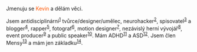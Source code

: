 <p>Jmenuju se <font color="#ff5500">Kevin</font> a dělám věci.</p>
<p>Jsem antidisciplinární<sup id="fnref:1" role="doc-noteref"><a href="#fn:1" class="footnote" rel="footnote">1</a></sup> tvůrce/designer/umělec, neurohacker<sup id="fnref:2" role="doc-noteref"><a href="#fn:2" class="footnote" rel="footnote">2</a></sup>, spisovatel<sup id="fnref:3" role="doc-noteref"><a href="#fn:3" class="footnote" rel="footnote">3</a></sup> a blogger<sup id="fnref:4" role="doc-noteref"><a href="#fn:4" class="footnote" rel="footnote">4</a></sup>, rapper<sup id="fnref:5" role="doc-noteref"><a href="#fn:5" class="footnote" rel="footnote">5</a></sup>, fotograf<sup id="fnref:6" role="doc-noteref"><a href="#fn:6" class="footnote" rel="footnote">6</a></sup>, motion designer<sup id="fnref:7" role="doc-noteref"><a href="#fn:7" class="footnote" rel="footnote">7</a></sup>, nezávislý herní vývojář<sup id="fnref:8" role="doc-noteref"><a href="#fn:8" class="footnote" rel="footnote">8</a></sup>, event producer<sup id="fnref:9" role="doc-noteref"><a href="#fn:9" class="footnote" rel="footnote">9</a></sup> a public speaker<sup id="fnref:10" role="doc-noteref"><a href="#fn:10" class="footnote" rel="footnote">10</a></sup>. Mám ADHD<sup id="fnref:11" role="doc-noteref"><a href="#fn:11" class="footnote" rel="footnote">11</a></sup> a ASD<sup id="fnref:12" role="doc-noteref"><a href="#fn:12" class="footnote" rel="footnote">12</a></sup>. Jsem člen Mensy<sup id="fnref:13" role="doc-noteref"><a href="#fn:13" class="footnote" rel="footnote">13</a></sup> a mám jen základku<sup id="fnref:14" role="doc-noteref"><a href="#fn:14" class="footnote" rel="footnote">14</a></sup>.</p>